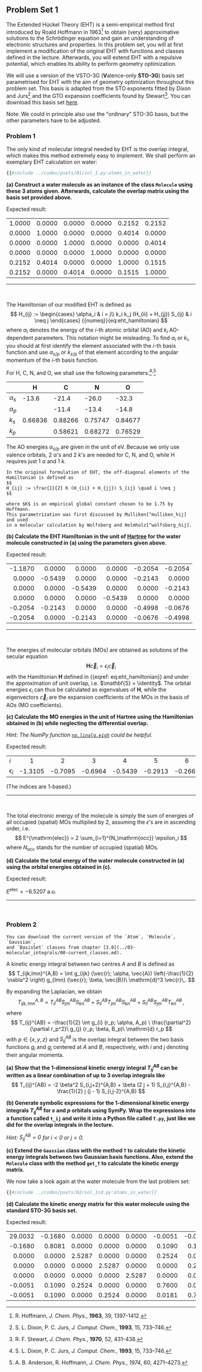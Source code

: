 ## Problem Set 1

The Extended Hückel Theory (EHT) is a semi-empirical method first 
introduced by Roald Hoffmann in 1963[^hoffmann_eht] to obtain (very) 
approximative solutions to the Schrödinger equation and gain an understanding 
of electronic structures and properties. In this problem set, you will at first 
implement a modification of the original EHT with functions and classes 
defined in the lecture. Afterwards, you will extend EHT with a repulsive 
potential, which enables its ability to perform geometry optimization.

We will use a version of the VSTO-3G 
(**V**alence-only **STO-3G**) basis set parametrised for EHT with the aim 
of geometry optimization throughout this problem set. 
This basis is adapted from the STO exponents fitted by 
Dixon and Jurs[^dixon_params] and the GTO expansion coefficients 
found by Stewart[^stewart_expansion]. You can download this basis set 
<a href="../codes/psets/01/vsto-3g.json" download>here</a>.

<span class="comment">
Note: We could in principle also use the "ordinary" STO-3G basis, 
but the other parameters have to be adjusted.
</span>

### Problem 1
The only kind of molecular integral needed by EHT is the overlap integral, 
which makes this method extremely easy to implement. We shall perform an 
exemplary EHT calculation on water:
```python
{{#include ../codes/psets/01/sol_1.py:atoms_in_water}}
```
**(a) Construct a water molecule as an instance of the class `Molecule` 
using these 3 atoms given. Afterwards, calculate the overlap matrix using 
the basis set provided above.** 

Expected result:

|        |        |        |        |        |        |
|--------|--------|--------|--------|--------|--------|
| 1.0000 | 0.0000 | 0.0000 | 0.0000 | 0.2152 | 0.2152 |
| 0.0000 | 1.0000 | 0.0000 | 0.0000 | 0.4014 | 0.0000 |
| 0.0000 | 0.0000 | 1.0000 | 0.0000 | 0.0000 | 0.4014 |
| 0.0000 | 0.0000 | 0.0000 | 1.0000 | 0.0000 | 0.0000 |
| 0.2152 | 0.4014 | 0.0000 | 0.0000 | 1.0000 | 0.1515 |
| 0.2152 | 0.0000 | 0.4014 | 0.0000 | 0.1515 | 1.0000 |

---
&nbsp;

The Hamiltonian of our modified EHT is defined as 
$$
H_{ij} := 
\begin{cases}
\alpha_i & i = j\\
k_i k_j (H_{ii} + H_{jj}) S_{ij} & i \neq j
\end{cases}
{{numeq}}{eq:eht_hamiltonian}
$$
where $\alpha_i$ denotes the energy of the $i$-th atomic orbital (AO) 
and $k_i$ AO-dependent parameters. This notation might be misleading. To 
find $\alpha_i$ or $k_i$, you should at first identify the element associated 
with the $i$-th basis function and use $\alpha_{s/p}$ 
or $k_{s/p}$ of that element according to the angular momentum of the 
$i$-th basis function.

For H, C, N, and O, we shall use the following 
parameters:[^dixon_params]<sup>,</sup>[^anderson_alpha]

|              | H       | C       | N       |     O   |
|--------------|---------|---------|---------|---------|
| $\alpha_s$   | -13.6   | -21.4   | -26.0   | -32.3   |
| $\alpha_p$   |         | -11.4   | -13.4   | -14.8   |
| $k_s$        | 0.66836 | 0.88266 | 0.75747 | 0.84677 |
| $k_p$        |         | 0.58621 | 0.68272 | 0.76529 |

The AO energies $\alpha_{s/p}$ are given in the unit of eV.
Because we only use valence orbitals, <nobr>2 $\alpha$'s</nobr> and 
<nobr>2 $k$'s</nobr> are needed for C, N, and O, while H requires just 
<nobr>1 $\alpha$</nobr> and <nobr>1 $k$</nobr>.

```admonish info title="Note on the original EHT" collapsible=true
In the original formulation of EHT, the off-diagonal elements of the 
Hamiltonian is defined as
$$
H_{ij} := \frac{1}{2} K (H_{ii} + H_{jj}) S_{ij} \quad i \neq j
$$

where $K$ is an empirical global constant chosen to be 1.75 by Hoffmann. 
This parametrization was first discussed by Mulliken[^mulliken_hij] and used 
in a molecular calculation by Wolfsberg and Helmholz[^wolfsberg_hij]. 
```


**(b) Calculate the EHT Hamiltonian in the unit of 
[Hartree](https://en.wikipedia.org/wiki/Hartree) for the water molecule 
constructed in (a) using the parameters given above.** 

Expected result:

|        |         |         |         |          |          |
|-------:|--------:|--------:|--------:|---------:|---------:|
| -1.1870|   0.0000|   0.0000|   0.0000|  -0.2054 |  -0.2054 |
|  0.0000|  -0.5439|   0.0000|   0.0000|  -0.2143 |   0.0000 |
|  0.0000|   0.0000|  -0.5439|   0.0000|   0.0000 |  -0.2143 |
|  0.0000|   0.0000|   0.0000|  -0.5439|   0.0000 |   0.0000 |
| -0.2054|  -0.2143|   0.0000|   0.0000|  -0.4998 |  -0.0676 |
| -0.2054|   0.0000|  -0.2143|   0.0000|  -0.0676 |  -0.4998 |

---
&nbsp;

The energies of molecular orbitals (MOs) are obtained as solutions of the 
secular equation
$$
  \bm{H} \vec{c}_i = \epsilon_i \vec{c}_i
$$
with the Hamiltonian $\bm{H}$ defined in {{eqref: eq:eht_hamiltonian}} and
under the approximation of unit overlap, i.e. $\mathbf{S} = \identity$.
The orbital energies $\epsilon_i$ can thus be calculated as
eigenvalues of $\mathbf{H}$, while the eigenvectors $\vec{c}_i$ are the
expansion coefficients of the MOs in the basis of AOs (MO coefficients).

**(c) Calculate the MO energies in the unit of Hartree using the 
Hamiltonian obtained in (b) while neglecting the differential overlap.**

_Hint: The NumPy function 
[`np.linalg.eigh`](https://numpy.org/doc/stable/reference/generated/numpy.linalg.eigh.html)
could be helpful._

Expected result:

|              |        |        |        |        |        |        |
|--------------|:------:|:------:|:------:|:------:|:------:|:------:|
| $i$          | 1      | 2      | 3      | 4      | 5      | 6      |
| $\epsilon_i$ | -1.3105| -0.7095| -0.6964| -0.5439| -0.2913| -0.2665|

(The indices are 1-based.)

---
&nbsp;

The total electronic energy of the molecule is simply the sum of energies of 
all occupied (spatial) MOs multiplied by 2, assuming the 
$\epsilon$'s are in ascending order, i.e.
$$
E^{\mathrm{elec}} = 2 \sum_{i=1}^{N_\mathrm{occ}} \epsilon_i
$$
where $N_{\mathrm{occ}}$ stands for the number of occupied (spatial) MOs.

**(d) Calculate the total energy of the water molecule constructed in (a) 
using the orbital energies obtained in (c).**

Expected result:

$E^{\mathrm{elec}} = -6.5207\ \mathrm{a.u.}$


[^hoffmann_eht]: R. Hoffmann, _J. Chem. Phys._, **1963**, 39, 1397&ndash;1412.

[^dixon_params]: S. L. Dixon, P. C. Jurs, _J. Comput. Chem._, **1993**, 15, 733&ndash;746.

[^stewart_expansion]: R. F. Stewart, _J. Chem. Phys._, **1970**, 52, 431&ndash;438.

[^mulliken_hij]: R. S. Mulliken, _J. Chim. Phys._, **1949**, 46, 497&ndash;542.

[^wolfsberg_hij]: M. A. X. Wolfsberg, L. Helmholz, _J. Chem. Phys._, **1952**, 20, 837&ndash;843.

[^anderson_alpha]: A. B. Anderson, R. Hoffmann, _J. Chem. Phys._, *1974*, 60, 4271&ndash;4273.

---
&nbsp;

### Problem 2

```admonish tip
You can download the current version of the `Atom`, `Molecule`, `Gaussian`,
and `BasisSet` classes from chapter [3.0](../03-molecular_integrals/00-current_classes.md).
```


A kinetic energy integral between two centres $A$ and $B$ is 
defined as
$$
T_{ijk,lmn}^{A,B} = 
\int g_{ijk} (\vec{r}; \alpha, \vec{A}) 
\left(-\frac{1}{2} \nabla^2 \right)
g_{lmn} (\vec{r}; \beta, \vec{B})\ \mathrm{d}^3 \vec{r}\,.
$$

By expanding the Laplacian, we obtain
$$
T_{ijk,lmn}^{A,B} =
 T_{il}^{AB} S_{jm}^{AB} S_{kn}^{AB} +
 S_{il}^{AB} T_{jm}^{AB} S_{kn}^{AB} +
 S_{il}^{AB} S_{jm}^{AB} T_{kn}^{AB}\,,
$$
where 
$$
    T_{ij}^{AB} = -\frac{1}{2} \int g_{i} (r_p; \alpha, A_p)
    \ \frac{\partial^2}{\partial r_p^2}\ 
    g_{j} (r_p; \beta, B_p)\ \mathrm{d} r_p
$$
with $p \in \{x, y, z\}$ and $S_{ij}^{AB}$ is the overlap 
integral between the two basis functions $g_i$ and $g_j$ 
centered at $A$ and $B$, respectively, with $i$ and $j$ 
denoting their angular momenta.

**(a) Show that the 1-dimensional kinetic energy integral 
$T_{ij}^{AB}$ can be written as a linear combination of up to 
3 overlap integrals like**
$$
T_{ij}^{AB} = 
  -2 \beta^2 S_{i,j+2}^{A,B} + 
  \beta (2 j + 1) S_{i,j}^{A,B} - 
  \frac{1}{2} j (j - 1) S_{i,j-2}^{A,B}
$$

**(b) Generate symbolic expressions for the 1-dimensional kinetic energy 
integrals $T_{ij}^{AB}$ for $s$ and $p$ orbitals using SymPy. 
Wrap the expressions into a function called `t_ij` and write it **into a **Python** file called** `T.py`, just like we did for the overlap integrals in the 
lecture.**

*Hint: $S_{ij}^{AB} = 0$ for $i < 0$ or $j < 0$.*

**(c) Extend the `Gaussian` class with the method `T` to calculate the 
kinetic energy integrals between two Gaussian basis functions. Also, 
extend the `Molecule` class with the method `get_T` to calculate the 
kinetic energy matrix.**

We now take a look again at the water molecule from the last problem set:
```python
{{#include ../codes/psets/02/sol_1cd.py:atoms_in_water}}
```
**(d) Calculate the kinetic energy matrix for this water molecule using 
the standard STO-3G basis set.**

Expected result:

|          |          |          |          |          |          |          |
|---------:|---------:|---------:|---------:|---------:|---------:|---------:|
|  29.0032 |  -0.1680 |   0.0000 |   0.0000 |   0.0000 | -0.0051  | -0.0051  |
|  -0.1680 |   0.8081 |   0.0000 |   0.0000 |   0.0000 |  0.1090  |  0.1090  |
|   0.0000 |   0.0000 |   2.5287 |   0.0000 |   0.0000 |  0.2524  |   0.0000 |
|   0.0000 |   0.0000 |   0.0000 |   2.5287 |   0.0000 |   0.0000 |  0.2524  |
|   0.0000 |   0.0000 |   0.0000 |   0.0000 |   2.5287 |   0.0000 |   0.0000 |
| -0.0051  |   0.1090 |   0.2524 |   0.0000 |   0.0000 |  0.7600  |  0.0181  |
| -0.0051  |   0.1090 |   0.0000 |   0.2524 |   0.0000 |  0.0181  |  0.7600  |

